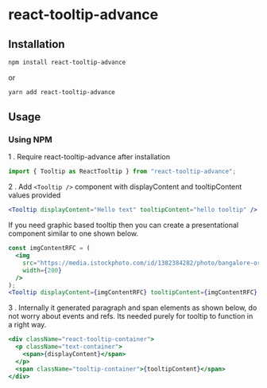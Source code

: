 # react-tooltip-advance

[download-url]: https://npmjs.org/package/react-tooltip

## Installation

```sh
npm install react-tooltip-advance
```

or

```sh
yarn add react-tooltip-advance
```

## Usage

### Using NPM

1 . Require react-tooltip-advance after installation

```js
import { Tooltip as ReactTooltip } from "react-tooltip-advance";
```

2 . Add `<Tooltip />` component with displayContent and tooltipContent values provided

```jsx
<Tooltip displayContent="Hello text" tooltipContent="hello tooltip" />
```

If you need graphic based tooltip then you can create a presentational component similar to one shown below.

```jsx
const imgContentRFC = (
  <img
    src="https://media.istockphoto.com/id/1382384282/photo/bangalore-or-bengaluru.jpg?s=612x612&w=0&k=20&c=6pxwL3JxNV2B_NZSLMZLhrSLqAbyCPlGuSZYKImpjKQ="
    width={200}
  />
);
<Tooltip displayContent={imgContentRFC} tooltipContent={imgContentRFC} />;
```

3 . Internally it generated paragraph and span elements as shown below, do not worry about events and refs. Its needed purely for tooltip to function in a right way.

```jsx
<div className="react-tooltip-container">
  <p className="text-container">
    <span>{displayContent}</span>
  </p>
  <span className="tooltip-container">{tooltipContent}</span>
</div>
```
